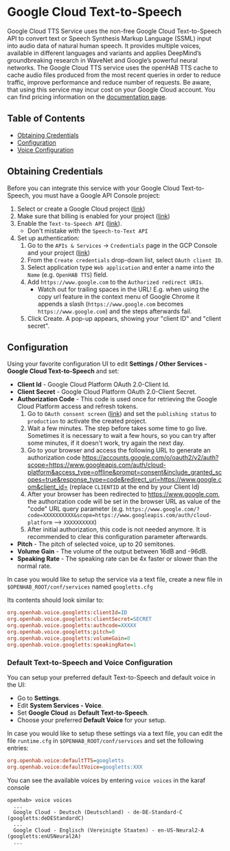 # Google Cloud Text-to-Speech

Google Cloud TTS Service uses the non-free Google Cloud Text-to-Speech API to convert text or Speech Synthesis Markup Language (SSML) input into audio data of natural human speech.
It provides multiple voices, available in different languages and variants and applies DeepMind’s groundbreaking research in WaveNet and Google’s powerful neural networks.
The Google Cloud TTS service uses the openHAB TTS cache to cache audio files produced from the most recent queries in order to reduce traffic, improve performance and reduce number of requests.
Be aware, that using this service may incur cost on your Google Cloud account.
You can find pricing information on the [documentation page](https://cloud.google.com/text-to-speech/#pricing-summary).

## Table of Contents

<!-- MarkdownTOC -->

- [Obtaining Credentials](#obtaining-credentials)
- [Configuration](#configuration)
- [Voice Configuration](#default-text-to-speech-and-voice-configuration)

<!-- /MarkdownTOC -->

## Obtaining Credentials

Before you can integrate this service with your Google Cloud Text-to-Speech, you must have a Google API Console project:

1. Select or create a Google Cloud project ([link](https://console.cloud.google.com/cloud-resource-manager))
2. Make sure that billing is enabled for your project ([link](https://cloud.google.com/billing/docs/how-to/modify-project))
3. Enable the `Text-to-Speech API` ([link](https://console.cloud.google.com/apis/dashboard)).
    - Don't mistake with the `Speech-to-Text API`
4. Set up authentication:
    1. Go to the `APIs & Services` -> `Credentials` page in the GCP Console and your project ([link](https://console.cloud.google.com/apis/credentials))
    2. From the `Create credentials` drop-down list, select `OAuth client ID`.
    3. Select application type `Web application` and enter a name into the `Name` (e.g. `OpenHAB TTS`) field.
    4. Add `https://www.google.com` to the `Authorized redirect URIs`.
        - Watch out for trailing spaces in the URL! E.g. when using the copy url feature in the context menu of Google Chrome it appends a slash (`https://www.google.com` becomes `https://www.google.com`) and the steps afterwards fail.
    5. Click Create. A pop-up appears, showing your "client ID" and "client secret".

## Configuration

Using your favorite configuration UI to edit **Settings / Other Services - Google Cloud Text-to-Speech** and set:

- **Client Id** - Google Cloud Platform OAuth 2.0-Client Id.
- **Client Secret** - Google Cloud Platform OAuth 2.0-Client Secret.
- **Authorization Code** - This code is used once for retrieving the Google Cloud Platform access and refresh tokens.
  1. Go to `OAuth consent screen` ([link](https://console.cloud.google.com/apis/credentials/consent)) and set the `publishing status` to `production` to activate the created project.
  2. Wait a few minutes. The step before takes some time to go live. Sometimes it is necessary to wait a few hours, so you can try after some minutes, if it doesn't work, try again the next day.
  3. Go to your browser and access the following URL to generate an authorization code
[https://accounts.google.com/o/oauth2/v2/auth?scope=https://www.googleapis.com/auth/cloud-platform&access_type=offline&prompt=consent&include_granted_scopes=true&response_type=code&redirect_uri=https://www.google.com&client_id=<clientId>](https://accounts.google.com/o/oauth2/v2/auth?scope=https://www.googleapis.com/auth/cloud-platform&access_type=offline&prompt=consent&include_granted_scopes=true&response_type=code&redirect_uri=https://www.google.com&client_id=CLIENTID) (replace `CLIENTID` at the end by your Client Id)
  4. After your browser has been redirected to https://www.google.com, the authorization code will be set in the browser URL as value of the "code" URL query parameter (e.g. `https://www.google.com/?code=XXXXXXXXXX&scope=https://www.googleapis.com/auth/cloud-platform` --> `XXXXXXXXXX`)
  5. After initial authorization, this code is not needed anymore. It is recommended to clear this configuration parameter afterwards.
- **Pitch** - The pitch of selected voice, up to 20 semitones.
- **Volume Gain** - The volume of the output between 16dB and -96dB.
- **Speaking Rate** - The speaking rate can be 4x faster or slower than the normal rate.

In case you would like to setup the service via a text file, create a new file in `$OPENHAB_ROOT/conf/services` named `googletts.cfg`

Its contents should look similar to:

```ini
org.openhab.voice.googletts:clientId=ID
org.openhab.voice.googletts:clientSecret=SECRET
org.openhab.voice.googletts:authcode=XXXXX
org.openhab.voice.googletts:pitch=0
org.openhab.voice.googletts:volumeGain=0
org.openhab.voice.googletts:speakingRate=1
```

### Default Text-to-Speech and Voice Configuration

You can setup your preferred default Text-to-Speech and default voice in the UI:

- Go to **Settings**.
- Edit **System Services - Voice**.
- Set **Google Cloud** as **Default Text-to-Speech**.
- Choose your preferred **Default Voice** for your setup.

In case you would like to setup these settings via a text file, you can edit the file `runtime.cfg` in `$OPENHAB_ROOT/conf/services` and set the following entries:

```ini
org.openhab.voice:defaultTTS=googletts
org.openhab.voice:defaultVoice=googletts:XXX
```

You can see the available voices by entering `voice voices` in the karaf console

```shell
openhab> voice voices
  ...
  Google Cloud - Deutsch (Deutschland) - de-DE-Standard-C (googletts:deDEStandardC)
  ...
  Google Cloud - Englisch (Vereinigte Staaten) - en-US-Neural2-A (googletts:enUSNeural2A)
  ...
```
